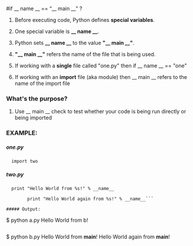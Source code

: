 #if __ name __ == “__ main __" ?

1. Before executing code, Python defines **special variables**.

2. One special variable is **__ name __**.

  1. Python sets **__ name __** to the value **"__ main __"**.

  2. **"__ main __"** refers the name of the file that is being used.

  3. If working with a **single** file called "one.py" then if __ name __ == "one"

  4. If working with an **import** file (aka module) then __ main __ refers to the name of the import file

### What's the purpose?

1. Use __ main __ check to test whether your code is being run directly or being imported

### EXAMPLE:

##### one.py
```  import two```

##### two.py
```  print "Hello World from %s!" % __name__```

```  if __name__ == '__main__':
		print "Hello World again from %s!" % __name__```

##### Output:

```
$ python a.py
Hello World from b!
```
```
$ python b.py
Hello World from __main__!
Hello World again from __main__!
```